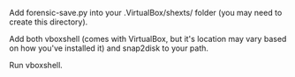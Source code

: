 Add forensic-save.py into your .VirtualBox/shexts/ folder (you may need to create this directory).

Add both vboxshell (comes with VirtualBox, but it's location may vary based on how you've installed it) and snap2disk to your path.

Run vboxshell.

